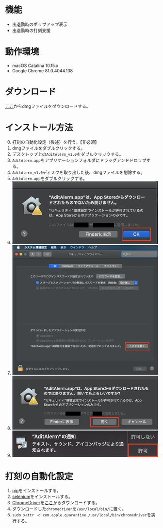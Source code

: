 # 機能

* 出退勤時のポップアップ表示
* 出退勤時の打刻支援

# 動作環境

* macOS Catalina 10.15.x
* Google Chrome 81.0.4044.138

# ダウンロード

[ここ](https://github.com/shota-dai/AditAlerm/releases/latest)からdmgファイルをダウンロードする。

# インストール方法

0. 打刻の自動化設定（後述）を行う。【非必須】
1. dmgファイルをダブルクリックする。
2. デスクトップ上の`AditAlerm_v1.0`をダブルクリックする。
3. `AditAlerm.app`をアプリケーションフォルダにドラッグアンドドロップする。
4. `AditAlerm_v1.0`ディスクを取り出した後、dmgファイルを削除する。
5. `AditAlerm.app`をダブルクリックする。
6. ![表示されたダイアログの`OK`ボタンをクリックする。](https://github.com/shota-dai/AditAlerm/blob/master/images/AditAlerm_UnopenableDialog.png)
7. ![システム環境設定の「セキュリティとプライバシー」の「一般」タブの`このまま開く`ボタンをクリックする。](https://github.com/shota-dai/AditAlerm/blob/master/images/AditAlerm_SystemSetting.png)
8. ![表示されたダイアログの`開く`ボタンをクリックする。](https://github.com/shota-dai/AditAlerm/blob/master/images/AditAlerm_ConfirmOpenDialog.png)
9. ![表示された通知の`許可`ボタンをクリックする。](https://github.com/shota-dai/AditAlerm/blob/master/images/AditAlerm_Notification.png)

# 打刻の自動化設定

1. [pip](https://pypi.org/project/pip/)をインストールする。
2. [selenium](https://selenium-python.readthedocs.io/)をインストールする。
3. [ChromeDriver](https://chromedriver.chromium.org/)を[ここ](https://chromedriver.storage.googleapis.com/index.html?path=81.0.4044.138/)からダウンロードする。
4. ダウンロードした`chromedriver`を`/usr/local/bin/`に置く。
5. `sudo xattr -d com.apple.quarantine /usr/local/bin/chromedriver`を実行する。
